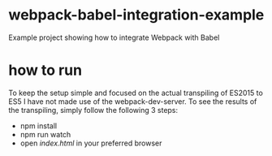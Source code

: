 # webpack-babel-integration-example
Example project showing how to integrate Webpack with Babel

# how to run
To keep the setup simple and focused on the actual transpiling of ES2015 to ES5 I have not made use of the webpack-dev-server. To see the results of the transpiling, simply follow the following 3 steps:

- npm install
- npm run watch
- open *index.html* in your preferred browser
